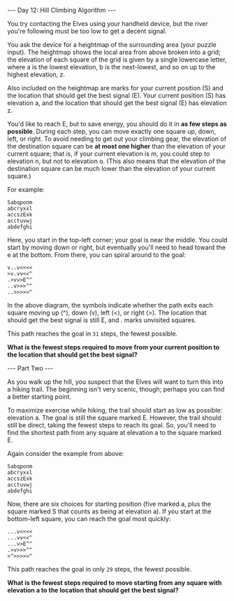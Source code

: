 --- Day 12: Hill Climbing Algorithm ---

You try contacting the Elves using your handheld device, but the river you're following must be too low to get a decent signal.

You ask the device for a heightmap of the surrounding area (your puzzle input). The heightmap shows the local area from above broken into a grid; the elevation of each square of the grid is given by a single lowercase letter, where a is the lowest elevation, b is the next-lowest, and so on up to the highest elevation, z.

Also included on the heightmap are marks for your current position (S) and the location that should get the best signal (E). Your current position (S) has elevation a, and the location that should get the best signal (E) has elevation z.

You'd like to reach E, but to save energy, you should do it in **as few steps as possible**. During each step, you can move exactly one square up, down, left, or right. To avoid needing to get out your climbing gear, the elevation of the destination square can be **at most one higher** than the elevation of your current square; that is, if your current elevation is m, you could step to elevation n, but not to elevation o. (This also means that the elevation of the destination square can be much lower than the elevation of your current square.)

For example:

```
Sabqponm
abcryxxl
accszExk
acctuvwj
abdefghi
```

Here, you start in the top-left corner; your goal is near the middle. You could start by moving down or right, but eventually you'll need to head toward the e at the bottom. From there, you can spiral around to the goal:

```
v..v<<<<
>v.vv<<^
.>vv>E^^
..v>>>^^
..>>>>>^
```

In the above diagram, the symbols indicate whether the path exits each square moving up (^), down (v), left (<), or right (>). The location that should get the best signal is still E, and . marks unvisited squares.

This path reaches the goal in `31` steps, the fewest possible.

**What is the fewest steps required to move from your current position to the location that should get the best signal?**

--- Part Two ---

As you walk up the hill, you suspect that the Elves will want to turn this into a hiking trail. The beginning isn't very scenic, though; perhaps you can find a better starting point.

To maximize exercise while hiking, the trail should start as low as possible: elevation a. The goal is still the square marked E. However, the trail should still be direct, taking the fewest steps to reach its goal. So, you'll need to find the shortest path from any square at elevation a to the square marked E.

Again consider the example from above:

```
Sabqponm
abcryxxl
accszExk
acctuvwj
abdefghi
```

Now, there are six choices for starting position (five marked a, plus the square marked S that counts as being at elevation a). If you start at the bottom-left square, you can reach the goal most quickly:

```
...v<<<<
...vv<<^
...v>E^^
.>v>>>^^
>^>>>>>^
```

This path reaches the goal in only `29` steps, the fewest possible.

**What is the fewest steps required to move starting from any square with elevation a to the location that should get the best signal?**
